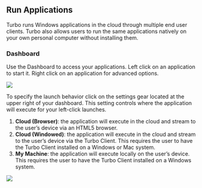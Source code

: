 ## Run Applications

Turbo runs Windows applications in the cloud through multiple end user clients. Turbo also allows users to run the same applications natively on your own personal computer without installing them.

### Dashboard

Use the Dashboard to access your applications. Left click on an application to start it. Right click on an application for advanced options.

![](/docs/getting_started/run_applications/launching-an-application-from-the-dashboard-1.png)

To specify the launch behavior click on the settings gear located at the upper right of your dashboard. This setting controls where the application will execute for your left-click launches.

1. **Cloud (Browser)**: the application will execute in the cloud and stream to the user’s device via an HTML5 browser.
2. **Cloud (Windowed)**: the application will execute in the cloud and stream to the user’s device via the Turbo Client. This requires the user to have the Turbo Client installed on a Windows or Mac system.
3. **My Machine**: the application will execute locally on the user’s device. This requires the user to have the Turbo Client installed on a Windows system.

![](/docs/getting_started/run_applications/setting-the-default-launch-setting-1.png)
